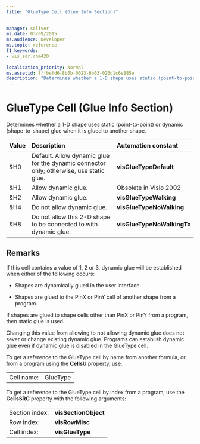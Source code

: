 ```yaml
---
title: "GlueType Cell (Glue Info Section)"
 
 
manager: soliver
ms.date: 03/09/2015
ms.audience: Developer
ms.topic: reference
f1_keywords:
- vis_sdr.chm420
 
localization_priority: Normal
ms.assetid: fffbefd6-8b0b-0023-6b03-026d1c6e885e
description: "Determines whether a 1-D shape uses static (point-to-point) or dynamic (shape-to-shape) glue when it is glued to another shape."
---
```


# GlueType Cell (Glue Info Section)

Determines whether a 1-D shape uses static (point-to-point) or dynamic (shape-to-shape) glue when it is glued to another shape.
  
|**Value**|**Description**|**Automation constant**|
|:-----|:-----|:-----|
| &amp;H0  <br/> | Default. Allow dynamic glue for the dynamic connector only; otherwise, use static glue.  <br/> |**visGlueTypeDefault** <br/> |
| &amp;H1  <br/> | Allow dynamic glue.  <br/> | Obsolete in Visio 2002  <br/> |
| &amp;H2  <br/> | Allow dynamic glue.  <br/> |**visGlueTypeWalking** <br/> |
| &amp;H4  <br/> | Do not allow dynamic glue.  <br/> |**visGlueTypeNoWalking** <br/> |
| &amp;H8  <br/> | Do not allow this 2-D shape to be connected to with dynamic glue.  <br/> |**visGlueTypeNoWalkingTo** <br/> |
   
## Remarks

If this cell contains a value of 1, 2 or 3, dynamic glue will be established when either of the following occurs:
  
- Shapes are dynamically glued in the user interface.
    
- Shapes are glued to the PinX or PinY cell of another shape from a program.
    
If shapes are glued to shape cells other than PinX or PinY from a program, then static glue is used.
  
Changing this value from allowing to not allowing dynamic glue does not sever or change existing dynamic glue. Programs can establish dynamic glue even if dynamic glue is disabled in the GlueType cell.
  
To get a reference to the GlueType cell by name from another formula, or from a program using the **CellsU** property, use: 
  
|||
|:-----|:-----|
| Cell name:  <br/> | GlueType  <br/> |
   
To get a reference to the GlueType cell by index from a program, use the **CellsSRC** property with the following arguments: 
  
|||
|:-----|:-----|
| Section index:  <br/> |**visSectionObject** <br/> |
| Row index:  <br/> |**visRowMisc** <br/> |
| Cell index:  <br/> |**visGlueType** <br/> |
   

